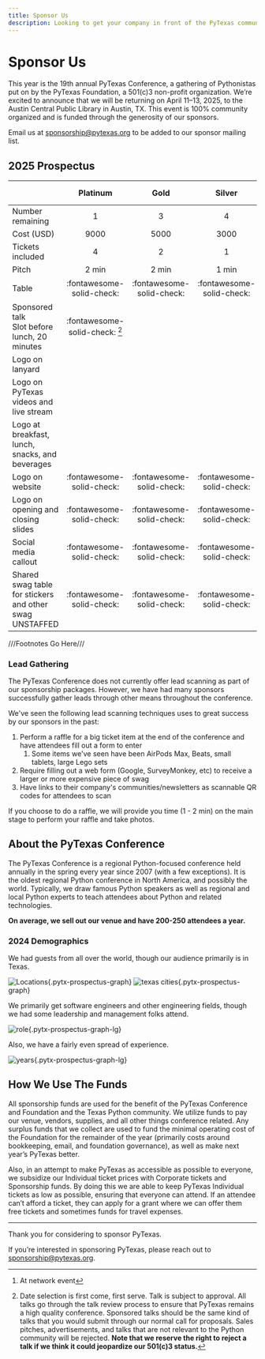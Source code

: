 ```yaml
---
title: Sponsor Us
description: Looking to get your company in front of the PyTexas community? Sponsor us today!
---
```

# Sponsor Us

This year is the 19th annual PyTexas Conference, a gathering of Pythonistas put on by the PyTexas Foundation, a 501(c)3 non-profit organization. We’re excited to announce that we will be returning on April 11&ndash;13, 2025, to the Austin Central Public Library in Austin, TX. This event is 100% community organized and is funded through the generosity of our sponsors.

Email us at [sponsorship@pytexas.org](mailto:sponsorship@pytexas.org) to be added to our sponsor mailing list.

## 2025 Prospectus

| | Platinum | Gold | Silver | Bronze | Lanyard | Live Captioning | Food/Coffee | Networking Event |
| -- | :--: |  :--: |  :--: |  :--: |  :--: |  :--: |  :--: | :--: |
| Number remaining | 1 | 3 | 4 | 15 | SOLD OUT | SOLD OUT | 1 | 6 |
| Cost (USD) | 9000 | 5000 | 3000 | 1000 | 2000 | 2000 | 4000 | 4000 |
| Tickets included | 4 | 2 | 1 | 1 | 2 | 2 | 2 | 2 |
| Pitch | 2 min | 2 min | 1 min | 1 min | 2 min | 2 min | 2 min | 2 min |
| Table | :fontawesome-solid-check: | :fontawesome-solid-check: | :fontawesome-solid-check: | | | | | :fontawesome-solid-check: [^1] |
| Sponsored talk<br/>Slot before lunch, 20 minutes | :fontawesome-solid-check: [^2] ||||||||
| Logo on lanyard | |||| :fontawesome-solid-check: ||
| Logo on PyTexas videos and live stream | ||||| :fontawesome-solid-check: ||
| Logo at breakfast, lunch,<br/>snacks, and beverages | |||||| :fontawesome-solid-check: ||
| Logo on website | :fontawesome-solid-check: | :fontawesome-solid-check: | :fontawesome-solid-check: | :fontawesome-solid-check: | :fontawesome-solid-check: | :fontawesome-solid-check: | :fontawesome-solid-check: | :fontawesome-solid-check: | :fontawesome-solid-check: |
| Logo on opening and<br/>closing slides | :fontawesome-solid-check: | :fontawesome-solid-check: | :fontawesome-solid-check: | :fontawesome-solid-check: | :fontawesome-solid-check: | :fontawesome-solid-check: | :fontawesome-solid-check: | :fontawesome-solid-check: | :fontawesome-solid-check: |
| Social media callout | :fontawesome-solid-check: | :fontawesome-solid-check: | :fontawesome-solid-check: | :fontawesome-solid-check: | :fontawesome-solid-check: | :fontawesome-solid-check: | :fontawesome-solid-check: | :fontawesome-solid-check: | :fontawesome-solid-check: |
| Shared swag table<br/>for stickers and other swag<br/>UNSTAFFED | :fontawesome-solid-check: | :fontawesome-solid-check: | :fontawesome-solid-check: | :fontawesome-solid-check: | :fontawesome-solid-check: | :fontawesome-solid-check: | :fontawesome-solid-check: | :fontawesome-solid-check: | :fontawesome-solid-check: |

///Footnotes Go Here/// <!-- NOTE: This is how the markdown processor knows where to put the footnotes. Keep it at the end of the table. -->

[^1]: At network event
[^2]: Date selection is first come, first serve. Talk is subject to approval. All talks go through the talk review process to ensure that PyTexas remains a high quality conference. Sponsored talks should be the same kind of talks that you would submit through our normal call for proposals. Sales pitches, advertisements, and talks that are not relevant to the Python community will be rejected. **Note that we reserve the right to reject a talk if we think it could jeopardize our 501(c)3 status.**

### Lead Gathering

The PyTexas Conference does not currently offer lead scanning as part of our sponsorship packages.
However, we have had many sponsors successfully gather leads through other means throughout the conference.

We've seen the following lead scanning techniques uses to great success by our sponsors in the past:

1. Perform a raffle for a big ticket item at the end of the conference and have attendees fill out a form to enter
    1. Some items we've seen have been AirPods Max, Beats, small tablets, large Lego sets
1. Require filling out a web form (Google, SurveyMonkey, etc) to receive a larger or more expensive piece of swag
1. Have links to their company's communities/newsletters as scannable QR codes for attendees to scan

If you choose to do a raffle, we will provide you time (1 - 2 min) on the main stage to perform your raffle and take photos.

## About the PyTexas Conference

The PyTexas Conference is a regional Python-focused conference held annually in the spring every year since 2007 (with a few exceptions). It is the oldest regional Python conference in North America, and possibly the world. Typically, we draw famous Python speakers as well as regional and local Python experts to teach attendees about Python and related technologies.

**On average, we sell out our venue and have 200-250 attendees a year.**

### 2024 Demographics

We had guests from all over the world, though our audience primarily is in Texas.

![Locations](../assets/images/prospectus/Location2024.svg){.pytx-prospectus-graph}
![texas cities](../assets/images/prospectus/TexasCity2024.svg){.pytx-prospectus-graph}

We primarily get software engineers and other engineering fields, though we had some leadership and management folks attend.

![role](../assets/images/prospectus/roles2024.svg){.pytx-prospectus-graph-lg}

 Also, we have a fairly even spread of experience.

![years](../assets/images/prospectus/years2024.svg){.pytx-prospectus-graph-lg}

## How We Use The Funds

All sponsorship funds are used for the benefit of the PyTexas Conference and Foundation and the Texas Python community. We utilize funds to pay our venue, vendors, supplies, and all other things conference related. Any surplus funds that we collect are used to fund the minimal operating cost of the Foundation for the remainder of the year (primarily costs around bookkeeping, email, and foundation governance), as well as make next year’s PyTexas better.

Also, in an attempt to make PyTexas as accessible as possible to everyone, we subsidize our Individual ticket prices with Corporate tickets and Sponsorship funds. By doing this we are able to keep PyTexas Individual tickets as low as possible, ensuring that everyone can attend. If an attendee can’t afford a ticket, they can apply for a grant where we can offer them free tickets and sometimes funds for travel expenses.

---

Thank you for considering to sponsor PyTexas.

If you’re interested in sponsoring PyTexas, please reach out to [sponsorship@pytexas.org](mailto:sponsorship@pytexas.org).
